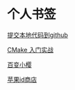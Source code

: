 

# 个人书签

[提交本地代码到github](https://www.cnblogs.com/wangcuican/p/12522239.html)

[CMake 入门实战](https://www.hahack.com/codes/cmake/)

[百变小樱](https://bbxy.shop/user)

[苹果id商店](https://www.appidvip.net/store/)